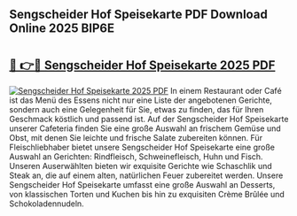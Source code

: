 ## Sengscheider Hof Speisekarte PDF Download Online 2025 BlP6E

# <h2><a href="http://gc91wo.nevu.top/?p=Sengscheider+Hof+Speisekarte">🔗 👉🔴 Sengscheider Hof Speisekarte 2025 PDF</a></h2>

[![Sengscheider Hof Speisekarte 2025 PDF](https://i.imgur.com/dBaPXMq.png)](http://gc91wo.nevu.top/?p=Sengscheider+Hof+Speisekarte)
In einem Restaurant oder Café ist das Menü des Essens nicht nur eine Liste der angebotenen Gerichte, sondern auch eine Gelegenheit für Sie, etwas zu finden, das für Ihren Geschmack köstlich und passend ist. Auf der Sengscheider Hof Speisekarte unserer Cafeteria finden Sie eine große Auswahl an frischem Gemüse und Obst, mit denen Sie leichte und frische Salate zubereiten können. Für Fleischliebhaber bietet unsere Sengscheider Hof Speisekarte eine große Auswahl an Gerichten: Rindfleisch, Schweinefleisch, Huhn und Fisch. Unseren Auserwählten bieten wir exquisite Gerichte wie Schaschlik und Steak an, die auf einem alten, natürlichen Feuer zubereitet werden. Unsere Sengscheider Hof Speisekarte umfasst eine große Auswahl an Desserts, von klassischen Torten und Kuchen bis hin zu exquisiten Crème Brûlée und Schokoladennudeln.

